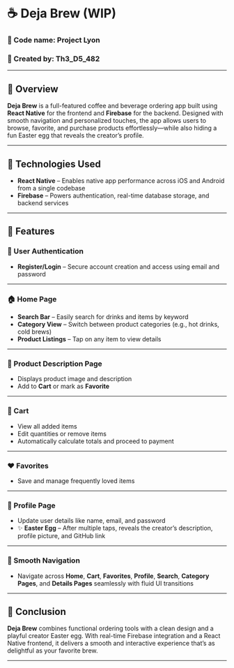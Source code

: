 # ☕ Deja Brew (WIP) 

### 🔐 Code name: Project Lyon

### 👤 Created by: Th3_D5_482

---

## 📘 Overview  
**Deja Brew** is a full-featured coffee and beverage ordering app built using **React Native** for the frontend and **Firebase** for the backend. Designed with smooth navigation and personalized touches, the app allows users to browse, favorite, and purchase products effortlessly—while also hiding a fun Easter egg that reveals the creator’s profile.

---

## 🧰 Technologies Used  
- **React Native** – Enables native app performance across iOS and Android from a single codebase  
- **Firebase** – Powers authentication, real-time database storage, and backend services

---

## 🚀 Features

### 🔐 User Authentication  
- **Register/Login** – Secure account creation and access using email and password

---

### 🏠 Home Page  
- **Search Bar** – Easily search for drinks and items by keyword  
- **Category View** – Switch between product categories (e.g., hot drinks, cold brews)  
- **Product Listings** – Tap on any item to view details

---

### 📝 Product Description Page  
- Displays product image and description  
- Add to **Cart** or mark as **Favorite**

---

### 🛒 Cart  
- View all added items  
- Edit quantities or remove items  
- Automatically calculate totals and proceed to payment

---

### ❤️ Favorites  
- Save and manage frequently loved items

---

### 👤 Profile Page  
- Update user details like name, email, and password  
- ✨ **Easter Egg** – After multiple taps, reveals the creator’s description, profile picture, and GitHub link

---

### 🔄 Smooth Navigation  
- Navigate across **Home**, **Cart**, **Favorites**, **Profile**, **Search**, **Category Pages**, and **Details Pages** seamlessly with fluid UI transitions

---

## 🎯 Conclusion  
**Deja Brew** combines functional ordering tools with a clean design and a playful creator Easter egg. With real-time Firebase integration and a React Native frontend, it delivers a smooth and interactive experience that’s as delightful as your favorite brew.

---
